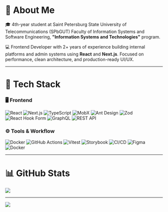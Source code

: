 # 💫 About Me

🎓 4th-year student at Saint Petersburg State University of Telecommunications (SPbGUT)
Faculty of Information Systems and Software Engineering,
**"Information Systems and Technologies"** program.

💻 Frontend Developer with 2+ years of experience building internal platforms and admin systems using **React** and **Next.js**.
Focused on performance, clean architecture, and production-ready UI/UX.

---

# 🧠 Tech Stack

### 🖥️ Frontend

![React](https://img.shields.io/badge/react-%2320232a.svg?style=for-the-badge&logo=react&logoColor=%2361DAFB)
![Next.js](https://img.shields.io/badge/Next.js-black?style=for-the-badge&logo=next.js)
![TypeScript](https://img.shields.io/badge/typescript-%23007ACC.svg?style=for-the-badge&logo=typescript&logoColor=white)
![MobX](https://img.shields.io/badge/MobX-orange?style=for-the-badge&logo=mobx&logoColor=white)
![Ant Design](https://img.shields.io/badge/Ant%20Design-0170FE?style=for-the-badge&logo=antdesign&logoColor=white)
![Zod](https://img.shields.io/badge/Zod-3178C6?style=for-the-badge)
![React Hook Form](https://img.shields.io/badge/React%20Hook%20Form-EC5990?style=for-the-badge&logo=reacthookform&logoColor=white)
![GraphQL](https://img.shields.io/badge/GraphQL-E10098?style=for-the-badge&logo=graphql&logoColor=white)
![REST API](https://img.shields.io/badge/REST-02569B?style=for-the-badge)

### ⚙️ Tools & Workflow

![Docker](https://img.shields.io/badge/docker-%230db7ed.svg?style=for-the-badge&logo=docker&logoColor=white)
![GitHub Actions](https://img.shields.io/badge/GitHub%20Actions-2088FF?style=for-the-badge&logo=githubactions&logoColor=white)
![Vitest](https://img.shields.io/badge/Vitest-%23323330.svg?style=for-the-badge&logo=vitest&logoColor=yellow)
![Storybook](https://img.shields.io/badge/Storybook-FF4785?style=for-the-badge&logo=storybook&logoColor=white)
![CI/CD](https://img.shields.io/badge/CI%2FCD-555555?style=for-the-badge&logo=githubactions)
![Figma](https://img.shields.io/badge/Figma-%23F24E1E.svg?style=for-the-badge&logo=figma&logoColor=white)
![Docker](https://img.shields.io/badge/Docker-%230db7ed.svg?style=for-the-badge&logo=docker&logoColor=white)

---

# 📊 GitHub Stats

![](https://github-readme-stats.vercel.app/api/top-langs/?username=c1assifier&theme=dark&hide_border=false&layout=compact)

---

[![](https://visitcount.itsvg.in/api?id=c1assifier&icon=0&color=0)](https://visitcount.itsvg.in)
